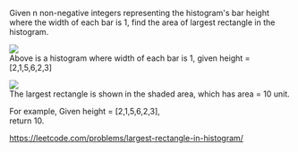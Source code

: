 Given n non-negative integers representing the histogram's bar height where the width of each bar is 1, find the area of largest rectangle in the histogram.

<img src="http://www.leetcode.com/wp-content/uploads/2012/04/histogram.png"><br>
Above is a histogram where width of each bar is 1, given height = [2,1,5,6,2,3]

<img src="http://www.leetcode.com/wp-content/uploads/2012/04/histogram_area.png"><br>
The largest rectangle is shown in the shaded area, which has area = 10 unit.

For example,
Given height = [2,1,5,6,2,3],<br>
return 10.

https://leetcode.com/problems/largest-rectangle-in-histogram/
